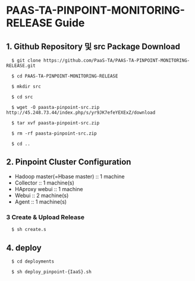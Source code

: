 
# PAAS-TA-PINPOINT-MONITORING-RELEASE Guide

## 1. Github Repository 및 src Package Download
```
  $ git clone https://github.com/PaaS-TA/PAAS-TA-PINPOINT-MONITORING-RELEASE.git
 
  $ cd PAAS-TA-PINPOINT-MONITORING-RELEASE

  $ mkdir src

  $ cd src
  
  $ wget -O paasta-pinpoint-src.zip http://45.248.73.44/index.php/s/yr9JK7efeYEXExZ/download

  $ tar xvf paasta-pinpoint-src.zip

  $ rm -rf paasta-pinpoint-src.zip
  
  $ cd ..
``` 


## 2. Pinpoint Cluster Configuration
- Hadoop master(=Hbase master) :: 1 machine
- Collector :: 1 machine(s)
- HAproxy webui ::  1 machine
- Webui :: 2 machine(s)
- Agent :: 1 machine(s)

### 3 Create & Upload Release
```
  $ sh create.s
```

## 4. deploy
```
  $ cd deployments

  $ sh deploy_pinpoint-{IaaS}.sh
